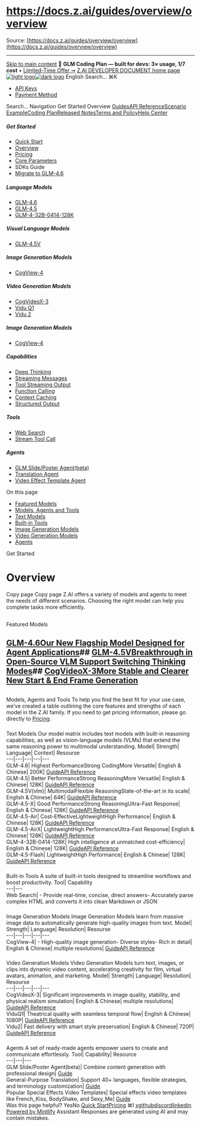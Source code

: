 # https://docs.z.ai/guides/overview/overview

Source: [https://docs.z.ai/guides/overview/overview](https://docs.z.ai/guides/overview/overview)

---

[Skip to main content](https://docs.z.ai/guides/overview/overview#content-area)
🚀 **GLM Coding Plan — built for devs: 3× usage, 1/7 cost** • [Limited-Time Offer ➞](https://z.ai/subscribe?utm_campaign=Platform_Ops&_channel_track_key=DaprgHIc)
[Z.AI DEVELOPER DOCUMENT home page![light logo](https://mintcdn.com/zhipu-32152247/B_E8wI-eiNa1QlPV/logo/dark.svg?fit=max&auto=format&n=B_E8wI-eiNa1QlPV&q=85&s=75deefa9dea5bdbc84d4da68885c267f)![dark logo](https://mintcdn.com/zhipu-32152247/B_E8wI-eiNa1QlPV/logo/light.svg?fit=max&auto=format&n=B_E8wI-eiNa1QlPV&q=85&s=c1ecf1af358fa8eeab8c06052337f8f6)](https://z.ai/model-api)
English
Search...
⌘K
  * [API Keys](https://z.ai/manage-apikey/apikey-list)
  * [Payment Method](https://z.ai/manage-apikey/billing)


Search...
Navigation
Get Started
Overview
[Guides](https://docs.z.ai/guides/overview/quick-start)[API Reference](https://docs.z.ai/api-reference/introduction)[Scenario Example](https://docs.z.ai/scenario-example/develop-tools/claude)[Coding Plan](https://docs.z.ai/devpack/overview)[Released Notes](https://docs.z.ai/release-notes/new-released)[Terms and Policy](https://docs.z.ai/legal-agreement/privacy-policy)[Help Center](https://docs.z.ai/help/faq)
##### Get Started
  * [Quick Start](https://docs.z.ai/guides/overview/quick-start)
  * [Overview](https://docs.z.ai/guides/overview/overview)
  * [Pricing](https://docs.z.ai/guides/overview/pricing)
  * [Core Parameters](https://docs.z.ai/guides/overview/concept-param)
  * SDKs Guide
  * [Migrate to GLM-4.6](https://docs.z.ai/guides/overview/migrate-to-glm-4.6)


##### Language Models
  * [GLM-4.6](https://docs.z.ai/guides/llm/glm-4.6)
  * [GLM-4.5](https://docs.z.ai/guides/llm/glm-4.5)
  * [GLM-4-32B-0414-128K](https://docs.z.ai/guides/llm/glm-4-32b-0414-128k)


##### Visual Language Models
  * [GLM-4.5V](https://docs.z.ai/guides/vlm/glm-4.5v)


##### Image Generation Models
  * [CogView-4](https://docs.z.ai/guides/image/cogview-4)


##### Video Generation Models
  * [CogVideoX-3](https://docs.z.ai/guides/video/cogvideox-3)
  * [Vidu Q1](https://docs.z.ai/guides/video/vidu-q1)
  * [Vidu 2](https://docs.z.ai/guides/video/vidu2)


##### Image Generation Models
  * [CogView-4](https://docs.z.ai/guides/image/cogview-4)


##### Capabilities
  * [Deep Thinking](https://docs.z.ai/guides/capabilities/thinking)
  * [Streaming Messages](https://docs.z.ai/guides/capabilities/streaming)
  * [Tool Streaming Output](https://docs.z.ai/guides/capabilities/stream-tool)
  * [Function Calling](https://docs.z.ai/guides/capabilities/function-calling)
  * [Context Caching](https://docs.z.ai/guides/capabilities/cache)
  * [Structured Output](https://docs.z.ai/guides/capabilities/struct-output)


##### Tools
  * [Web Search](https://docs.z.ai/guides/tools/web-search)
  * [Stream Tool Call](https://docs.z.ai/guides/tools/stream-tool)


##### Agents
  * [GLM Slide/Poster Agent(beta)](https://docs.z.ai/guides/agents/slide)
  * [Translation Agent](https://docs.z.ai/guides/agents/translation)
  * [Video Effect Template Agent](https://docs.z.ai/guides/agents/video-template)


On this page
  * [Featured Models](https://docs.z.ai/guides/overview/overview#featured-models)
  * [Models, Agents and Tools](https://docs.z.ai/guides/overview/overview#models%2C-agents-and-tools)
  * [Text Models](https://docs.z.ai/guides/overview/overview#text-models)
  * [Built-in Tools](https://docs.z.ai/guides/overview/overview#built-in-tools)
  * [Image Generation Models](https://docs.z.ai/guides/overview/overview#image-generation-models)
  * [Video Generation Models](https://docs.z.ai/guides/overview/overview#video-generation-models)
  * [Agents](https://docs.z.ai/guides/overview/overview#agents)


Get Started
# Overview
Copy page
Copy page
Z.AI offers a variety of models and agents to meet the needs of different scenarios. Choosing the right model can help you complete tasks more efficiently.
## 
[​](https://docs.z.ai/guides/overview/overview#featured-models)
Featured Models
## [GLM-4.6Our New Flagship Model Designed for Agent Applications](https://docs.z.ai/guides/llm/glm-4.6)## [GLM-4.5VBreakthrough in Open-Source VLM Support Switching Thinking Modes](https://docs.z.ai/guides/vlm/glm-4.5v)## [CogVideoX-3More Stable and Clearer New Start & End Frame Generation](https://docs.z.ai/guides/video/cogvideox-3)
## 
[​](https://docs.z.ai/guides/overview/overview#models%2C-agents-and-tools)
Models, Agents and Tools
To help you find the best fit for your use case, we’ve created a table outlining the core features and strengths of each model in the Z.AI family.
If you need to get pricing information, please go directly to [Pricing](https://docs.z.ai/guides/overview/pricing).
### 
[​](https://docs.z.ai/guides/overview/overview#text-models)
Text Models
Our model matrix includes text models with built-in reasoning capabilities, as well as vision-language models (VLMs) that extend the same reasoning power to multimodal understanding. Model| Strength| Language| Context| Resourse  
---|---|---|---|---  
GLM-4.6| Highest PerformanceStrong CodingMore Versatile| English & Chinese| 200K| [Guide](https://docs.z.ai/guides/llm/glm-4.6)[API Reference](https://docs.z.ai/api-reference/llm/chat-completion)  
GLM-4.5| Better PerformanceStrong ReasoningMore Versatile| English & Chinese| 128K| [Guide](https://docs.z.ai/guides/llm/glm-4.5)[API Reference](https://docs.z.ai/api-reference/llm/chat-completion)  
GLM-4.5V(vlm)| MultimodalFlexible ReasoningState-of-the-art in its scale| English & Chinese| 64K| [Guide](https://docs.z.ai/guides/vlm/glm-4.5v)[API Reference](https://docs.z.ai/api-reference/llm/chat-completion)  
GLM-4.5-X| Good PerformanceStrong ReasoningUltra-Fast Response| English & Chinese| 128K| [Guide](https://docs.z.ai/guides/llm/glm-4.5)[API Reference](https://docs.z.ai/api-reference/llm/chat-completion)  
GLM-4.5-Air| Cost-EffectiveLightweightHigh Performance| English & Chinese| 128K| [Guide](https://docs.z.ai/guides/llm/glm-4.5)[API Reference](https://docs.z.ai/api-reference/llm/chat-completion)  
GLM-4.5-AirX| LightweightHigh PerformanceUltra-Fast Response| English & Chinese| 128K| [Guide](https://docs.z.ai/guides/llm/glm-4.5)[API Reference](https://docs.z.ai/api-reference/llm/chat-completion)  
GLM-4-32B-0414-128K| High intelligence at unmatched cost-efficiency| English & Chinese| 128K| [Guide](https://docs.z.ai/guides/llm/glm-4-32b-0414-128k)[API Reference](https://docs.z.ai/api-reference/llm/chat-completion)  
GLM-4.5-Flash| LightweightHigh Performance| English & Chinese| 128K| [Guide](https://docs.z.ai/guides/llm/glm-4.5)[API Reference](https://docs.z.ai/api-reference/llm/chat-completion)  
### 
[​](https://docs.z.ai/guides/overview/overview#built-in-tools)
Built-in Tools
A suite of built-in tools designed to streamline workflows and boost productivity. Tool| Capability  
---|---  
Web Search| - Provide real-time, concise, direct answers- Accurately parse complex HTML and converts it into clean Markdown or JSON  
### 
[​](https://docs.z.ai/guides/overview/overview#image-generation-models)
Image Generation Models
Image Generation Models learn from massive image data to automatically generate high-quality images from text. Model| Strength| Language| Resolution| Resourse  
---|---|---|---|---  
CogView-4| - High-quality image generation- Diverse styles- Rich in detail| English & Chinese| multiple resolutions| [Guide](https://docs.z.ai/guides/image/cogview-4)[API Reference](https://docs.z.ai/api-reference/image/generate-image)  
### 
[​](https://docs.z.ai/guides/overview/overview#video-generation-models)
Video Generation Models
Video Generation Models turn text, images, or clips into dynamic video content, accelerating creativity for film, virtual avatars, animation, and marketing. Model| Strength| Language| Resolution| Resourse  
---|---|---|---|---  
CogVideoX-3| Significant improvements in image quality, stability, and physical realism simulation| English & Chinese| multiple resolutions| [Guide](https://docs.z.ai/guides/video/cogvideox-3)[API Reference](https://docs.z.ai/api-reference/video/cogvideox-3&vidu)  
ViduQ1| Theatrical quality with seamless temporal flow| English & Chinese| 1080P| [Guide](https://docs.z.ai/guides/video/vidu-q1)[API Reference](https://docs.z.ai/api-reference/video/cogvideox-3&vidu)  
Vidu2| Fast delivery with smart style preservation| English & Chinese| 720P| [Guide](https://docs.z.ai/guides/video/vidu2)[API Reference](https://docs.z.ai/api-reference/video/cogvideox-3&vidu)  
### 
[​](https://docs.z.ai/guides/overview/overview#agents)
Agents
A set of ready-made agents empower users to create and communicate effortlessly. Tool| Capability| Resource  
---|---|---  
GLM Slide/Poster Agent(beta)| Combine content generation with professional design| [Guide](https://docs.z.ai/guides/agents/slide)  
General-Purpose Translation| Support 40+ languages, flexible strategies, and terminology customization| [Guide](https://docs.z.ai/guides/agents/slide)  
Popular Special Effects Video Templates| Special effects video templates like French_Kiss, BodyShake, and Sexy_Me| [Guide](https://docs.z.ai/guides/agents/slide)  
Was this page helpful?
YesNo
[Quick Start](https://docs.z.ai/guides/overview/quick-start)[Pricing](https://docs.z.ai/guides/overview/pricing)
⌘I
[x](https://x.com/Zai_org)[github](https://github.com/zai-org)[discord](https://discord.gg/QR7SARHRxK)[linkedin](https://www.linkedin.com/company/zdotai/)
[Powered by Mintlify](https://mintlify.com?utm_campaign=poweredBy&utm_medium=referral&utm_source=zhipu-32152247)
Assistant
Responses are generated using AI and may contain mistakes.
